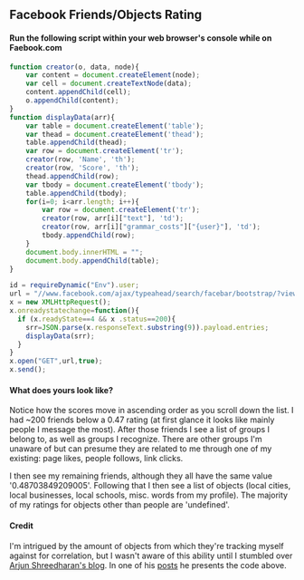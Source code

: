 ## Facebook Friends/Objects Rating

#### Run the following script within your web browser's console while on Faebook.com


```javascript
function creator(o, data, node){
	var content = document.createElement(node);
	var cell = document.createTextNode(data);
	content.appendChild(cell);
	o.appendChild(content);
}
function displayData(arr){
	var table = document.createElement('table');
	var thead = document.createElement('thead');
	table.appendChild(thead);
	var row = document.createElement('tr');
	creator(row, 'Name', 'th');
	creator(row, 'Score', 'th');
	thead.appendChild(row);
	var tbody = document.createElement('tbody');
	table.appendChild(tbody);
	for(i=0; i<arr.length; i++){
		var row = document.createElement('tr');
		creator(row, arr[i]["text"], 'td');
		creator(row, arr[i]["grammar_costs"]["{user}"], 'td');	
		tbody.appendChild(row);
	}
	document.body.innerHTML = "";
	document.body.appendChild(table);
}

id = requireDynamic("Env").user;
url = "//www.facebook.com/ajax/typeahead/search/facebar/bootstrap/?viewer=" + id + "&__a=1";
x = new XMLHttpRequest();
x.onreadystatechange=function(){
  if (x.readyState==4 && x .status==200){
    srr=JSON.parse(x.responseText.substring(9)).payload.entries;
    displayData(srr);
  }
}
x.open("GET",url,true);
x.send();
```

#### What does yours look like?

Notice how the scores move in ascending order as you scroll down the list.  I had ~200 friends below a 0.47 rating (at first glance it looks like mainly people I message the most).  After those friends I see a list of groups I belong to, as well as groups I recognize.  There are other groups I'm unaware of but can presume they are related to me through one of my existing: page likes, people follows, link clicks.

I then see my remaining friends, although they all have the same value '0.48703849209005'.  Following that I then see a list of objects (local cities, local businesses, local schools, misc. words from my profile).  The majority of my ratings for objects other than people are 'undefined'.

#### Credit

I'm intrigued by the amount of objects from which they're tracking myself against for correlation, but I wasn't aware of this ability until I stumbled over [Arjun Shreedharan's blog](http://arjunsreedharan.org/).  In one of his [posts](http://arjunsreedharan.org/post/65979958297/find-your-facebook-friends-ranking-score) he presents the code above.


